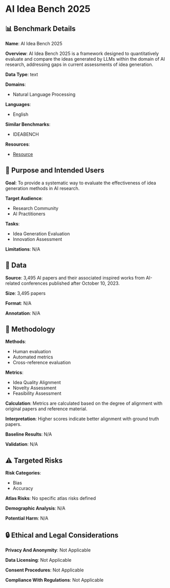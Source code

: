 # AI Idea Bench 2025

## 📊 Benchmark Details

**Name**: AI Idea Bench 2025

**Overview**: AI Idea Bench 2025 is a framework designed to quantitatively evaluate and compare the ideas generated by LLMs within the domain of AI research, addressing gaps in current assessments of idea generation.

**Data Type**: text

**Domains**:
- Natural Language Processing

**Languages**:
- English

**Similar Benchmarks**:
- IDEABENCH

**Resources**:
- [Resource](https://ai-idea-bench.github.io/)

## 🎯 Purpose and Intended Users

**Goal**: To provide a systematic way to evaluate the effectiveness of idea generation methods in AI research.

**Target Audience**:
- Research Community
- AI Practitioners

**Tasks**:
- Idea Generation Evaluation
- Innovation Assessment

**Limitations**: N/A

## 💾 Data

**Source**: 3,495 AI papers and their associated inspired works from AI-related conferences published after October 10, 2023.

**Size**: 3,495 papers

**Format**: N/A

**Annotation**: N/A

## 🔬 Methodology

**Methods**:
- Human evaluation
- Automated metrics
- Cross-reference evaluation

**Metrics**:
- Idea Quality Alignment
- Novelty Assessment
- Feasibility Assessment

**Calculation**: Metrics are calculated based on the degree of alignment with original papers and reference material.

**Interpretation**: Higher scores indicate better alignment with ground truth papers.

**Baseline Results**: N/A

**Validation**: N/A

## ⚠️ Targeted Risks

**Risk Categories**:
- Bias
- Accuracy

**Atlas Risks**:
No specific atlas risks defined

**Demographic Analysis**: N/A

**Potential Harm**: N/A

## 🔒 Ethical and Legal Considerations

**Privacy And Anonymity**: Not Applicable

**Data Licensing**: Not Applicable

**Consent Procedures**: Not Applicable

**Compliance With Regulations**: Not Applicable
